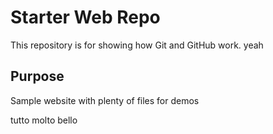 # Starter Web Repo

This repository is for showing how Git and GitHub work.
yeah

## Purpose

Sample website with plenty of files for demos

tutto molto bello